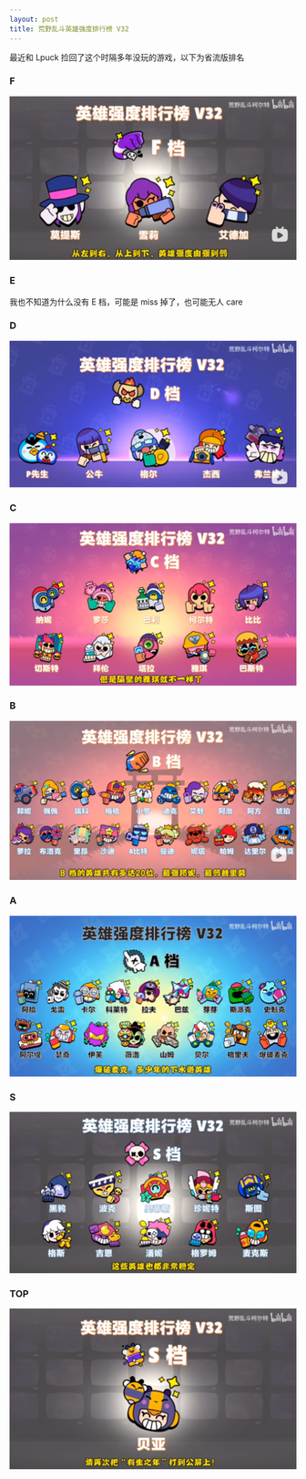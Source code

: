 ```yaml
---
layout: post
title: 荒野乱斗英雄强度排行榜 V32
---
```

最近和 Lpuck 捡回了这个时隔多年没玩的游戏，以下为省流版排名

### F
![f.png](/assets/blog-ranking/f.png)

### E
我也不知道为什么没有 E 档，可能是 miss 掉了，也可能无人 care

### D
![d.png](/assets/blog-ranking/d.png)

### C
![c.png](/assets/blog-ranking/c.png)

### B
![b.png](/assets/blog-ranking/b.png)

### A
![a.png](/assets/blog-ranking/a.png)

### S
![s.png](/assets/blog-ranking/s.png)

### TOP
![top.png](../assets/blog-ranking/top.png)
